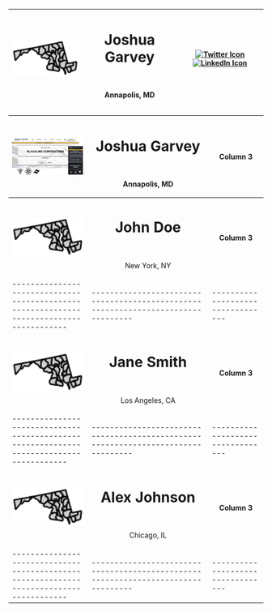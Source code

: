 <div align="center">
<div align="center" width="full">

| **<img src="/images/md.svg" alt="Profile Image" width="200">** | <h1> Joshua Garvey</h1> <br> <p>Annapolis, MD</p> | [![Twitter Icon](https://img.shields.io/badge/-Twitter-1DA1F2?style=flat-square&logo=twitter&logoColor=white)](https://twitter.com/joshuagarvey) [![LinkedIn Icon](https://img.shields.io/badge/-LinkedIn-0077B5?style=flat-square&logo=linkedin&logoColor=white)](https://linkedin.com/in/joshuagarvey) |
| -------------------------------------------------------------- | ------------------------------------------------- | -------------------------------------------------------------------------------------------------------------------------------------------------------------------------------------------------------------------------------------------------------------------------------------------------------- |

</div>

<div align="center" width="full">

| <div align="center">**<img src="/images/blackline.png" alt="Profile Image" width="400">**</div> | <div align="center"><h1> Joshua Garvey</h1> <br> <p>Annapolis, MD</p></div>       | <div align="center">**Column 3**</div> |
| ----------------------------------------------------------------------------------------------- | --------------------------------------------------------------------------------- | -------------------------------------- |
| <div align="center">**<img src="/images/md.svg" alt="Profile Image" width="200">**</div>        | <div align="center"><h1> John Doe</h1> <br> <p>New York, NY</p></div>             | <div align="center">**Column 3**</div> |
| ---------------------------------------------------------------------------------------         | --------------------------------------------------------------------------------- | ---------------------------------      |
| <div align="center">**<img src="/images/md.svg" alt="Profile Image" width="200">**</div>        | <div align="center"><h1> Jane Smith</h1> <br> <p>Los Angeles, CA</p></div>        | <div align="center">**Column 3**</div> |
| ---------------------------------------------------------------------------------------         | --------------------------------------------------------------------------------- | ---------------------------------      |
| <div align="center">**<img src="/images/md.svg" alt="Profile Image" width="200">**</div>        | <div align="center"><h1> Alex Johnson</h1> <br> <p>Chicago, IL</p></div>          | <div align="center">**Column 3**</div> |
| ---------------------------------------------------------------------------------------         | --------------------------------------------------------------------------------- | ---------------------------------      |

</div>

</div>
